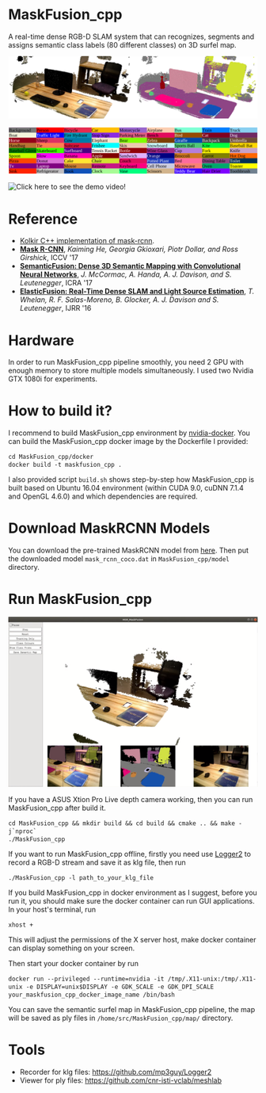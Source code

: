 # MaskFusion_cpp
A real-time dense RGB-D SLAM system that can recognizes, segments and assigns semantic class labels (80 different classes) on 3D surfel map.

![Real-time Pipeline](./figures/maskfusion_cpp_output.png)
     
![Classes Colors](./figures/classes_color.png)
     
![Click here to see the demo video!](https://youtu.be/9d0Szh7lkns)
# Reference
* [Kolkir C++ implementation of mask-rcnn](https://github.com/Kolkir/mlcpp/tree/master/mask_rcnn_pytorch).
* **[Mask R-CNN](https://research.fb.com/wp-content/uploads/2017/08/maskrcnn.pdf)**, *Kaiming He, Georgia Gkioxari, Piotr Dollar, and Ross Girshick*, ICCV '17
* **[SemanticFusion: Dense 3D Semantic Mapping with Convolutional Neural Networks](http://wp.doc.ic.ac.uk/bjm113/wp-content/uploads/sites/113/2017/07/SemanticFusion_ICRA17_CameraReady.pdf)**, *J. McCormac, A. Handa, A. J. Davison, and S. Leutenegger*, ICRA '17
* **[ElasticFusion: Real-Time Dense SLAM and Light Source Estimation](http://www.thomaswhelan.ie/Whelan16ijrr.pdf)**, *T. Whelan, R. F. Salas-Moreno, B. Glocker, A. J. Davison and S. Leutenegger*, IJRR '16
     
# Hardware
In order to run MaskFusion_cpp pipeline smoothly, you need 2 GPU with enough memory to store multiple models simultaneously. I used two Nvidia GTX 1080i for experiments.
     
# How to build it?
I recommend to build MaskFusion_cpp environment by [nvidia-docker](https://github.com/NVIDIA/nvidia-docker). You can build the MaskFusion_cpp docker image by the Dockerfile I provided:
```
cd MaskFusion_cpp/docker
docker build -t maskfusion_cpp .
```
I also provided script `build.sh` shows step-by-step how MaskFusion_cpp is built based on Ubuntu 16.04 environment (within CUDA 9.0, cuDNN 7.1.4 and OpenGL 4.6.0) and which dependencies are required.
     
# Download MaskRCNN Models
You can download the pre-trained MaskRCNN model from [here](https://drive.google.com/file/d/1H8_0uxCt7J7QIqQWs2QL-fW558-jRm9a/view). Then put the downloaded model `mask_rcnn_coco.dat` in `MaskFusion_cpp/model` directory.
     
# Run MaskFusion_cpp
![Offline Pipeline](./figures/pipeline.png)
     
If you have a ASUS Xtion Pro Live depth camera working, then you can run MaskFusion_cpp after build it.
```
cd MaskFusion_cpp && mkdir build && cd build && cmake .. && make -j`nproc`
./MaskFusion_cpp
```
If you want to run MaskFusion_cpp offline, firstly you need use [Logger2](https://github.com/mp3guy/Logger2) to record a RGB-D stream and save it as klg file, then run
```
./MaskFusion_cpp -l path_to_your_klg_file
```
If you build MaskFusion_cpp in docker environment as I suggest, before you run it, you should make sure the docker container can run GUI applications. In your host's terminal, run
```
xhost +
```
This will adjust the permissions of the X server host, make docker container can display something on your screen.
     
Then start your docker container by run
```
docker run --privileged --runtime=nvidia -it /tmp/.X11-unix:/tmp/.X11-unix -e DISPLAY=unix$DISPLAY -e GDK_SCALE -e GDK_DPI_SCALE your_maskfusion_cpp_docker_image_name /bin/bash
```
You can save the semantic surfel map in MaskFusion_cpp pipeline, the map will be saved as ply files in `/home/src/MaskFusion_cpp/map/` directory.
     
# Tools
* Recorder for klg files: https://github.com/mp3guy/Logger2
* Viewer for ply files: https://github.com/cnr-isti-vclab/meshlab
